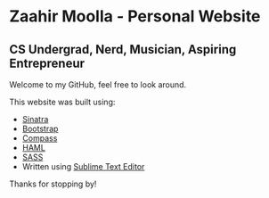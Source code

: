 Zaahir Moolla - Personal Website
================================

CS Undergrad, Nerd, Musician, Aspiring Entrepreneur
---------------------------------------------------

Welcome to my GitHub, feel free to look around.

This website was built using:

*   [Sinatra](www.sinatrarb.com)
*   [Bootstrap](twitter.github.com/bootstrap/)
*   [Compass](compass-style.org)
*   [HAML](twitter.github.com/bootstrap/)
*   [SASS](sass-lang.com)
*   Written using [Sublime Text Editor](http://www.sublimetext.com/)

Thanks for stopping by!